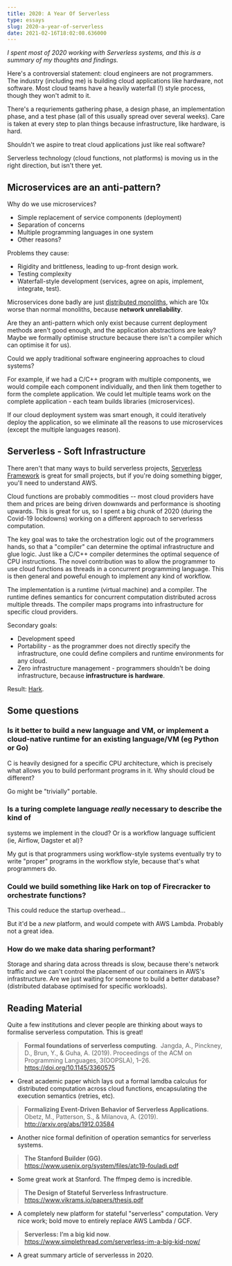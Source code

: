 ```yaml
---
title: 2020: A Year Of Serverless
type: essays
slug: 2020-a-year-of-serverless
date: 2021-02-16T18:02:08.636000
---
```




_I spent most of 2020 working with Serverless systems, and this is a summary of my thoughts and findings._



Here's a controversial statement: cloud engineers are not programmers. The industry (including me) is building cloud applications like hardware, not software. Most cloud teams have a heavily waterfall (!) style process, though they won't admit to it.

There's a requriements gathering phase, a design phase, an implementation phase, and a test phase (all of this usually spread over several weeks). Care is taken at every step to plan things because infrastructure, like hardware, is hard.

Shouldn't we aspire to treat cloud applications just like real software?

Serverless technology (cloud functions, not platforms) is moving us in the right direction, but isn't there yet.



## Microservices are an anti-pattern?

Why do we use microservices?

* Simple replacement of service components (deployment)
* Separation of concerns
* Multiple programming languages in one system
* Other reasons?

Problems they cause:

* Rigidity and brittleness, leading to up-front design work.
* Testing complexity
* Waterfall-style development (services, agree on apis, implement, integrate, test).

Microservices done badly are just [distributed monoliths](https://changelog.com/posts/monoliths-are-the-future), which are 10x worse than normal monoliths, because **network unreliability**.

Are they an anti-pattern which only exist because current deployment methods aren't good enough, and the application abstractions are leaky? Maybe we formally optimise structure because there isn't a compiler which can optimise it for us).

Could we apply traditional software engineering approaches to cloud systems?

For example, if we had a C/C++ program with multiple components, we would
compile each component individually, and then link them together to form the complete application. We could let multiple teams work on the complete application - each team builds libraries (microservices).

If our cloud deployment system was smart enough, it could iteratively deploy the application, so we eliminate all the reasons to use microservices (except the multiple languages reason).



## Serverless - Soft Infrastructure

There aren't that many ways to build serverless projects, [Serverless
Framework](https://serverless.com) is great for small projects, but if you're doing something bigger, you'll need to understand AWS.

Cloud functions are probably commodities -- most cloud providers have them and prices are being driven downwards and performance is shooting upwards. This is great for us, so I spent a big chunk of 2020 (during the Covid-19 lockdowns) working on a different approach to serverlesss computation.

The key goal was to take the orchestration logic out of the programmers hands, so that a "compiler" can determine the optimal infrastructure and glue logic. Just like a C/C++ compiler determines the optimal sequence of CPU instructions. The novel contribution was to allow the programmer to use cloud functions as threads in a concurrent programming language. This is then general and poweful enough to implement any kind of workflow.

The implementation is a runtime (virtual machine) and a compiler. The runtime defines semantics for concurrent computation distributed across multiple threads. The compiler maps programs into infrastructure for specific cloud providers.

Secondary goals:

* Development speed
* Portability - as the programmer does not directly specify the infrastructure, one could define compilers and runtime environments for any cloud.
* Zero infrastructure management - programmers shouldn't be doing infrastructure, because **infrastructure is hardware**.

Result: [Hark](https://condense9.com).



## Some questions

### Is it better to build a new language and VM, or implement a cloud-native runtime for an existing language/VM (eg Python or Go)

C is heavily designed for a specific CPU architecture, which is precisely what allows you to build performant programs in it. Why should cloud be different?

Go might be "trivially" portable.

### Is a turing complete language _really_ necessary to describe the kind of
systems we implement in the cloud? Or is a workflow language sufficient (ie, Airflow, Dagster et al)?

My gut is that programmers using workflow-style systems eventually try to write "proper" programs in the workflow style, because that's what programmers do.

### Could we build something like Hark on top of Firecracker to orchestrate functions?

This could reduce the startup overhead...

But it'd be a _new_ platform, and would compete with AWS Lambda. Probably not a great idea.

### How do we make data sharing performant?

Storage and sharing data across threads is slow, because there's network traffic and we can't control the placement of our containers in AWS's infrastructure. Are we just waiting for someone to build a better database? (distributed database optimised for specific workloads).



## Reading Material

Quite a few institutions and clever people are thinking about ways to formalise serverless computation. This is great!

> **Formal foundations of serverless computing**.  Jangda, A., Pinckney, D.,
Brun, Y., & Guha, A. (2019). Proceedings of the ACM on Programming Languages, 3(OOPSLA), 1–26. https://doi.org/10.1145/3360575

* Great academic paper which lays out a formal lamdba calculus for distributed computation across cloud functions, encapsulating the execution semantics (retries, etc).

> **Formalizing Event-Driven Behavior of Serverless Applications**.  Obetz, M., Patterson, S., & Milanova, A. (2019). http://arxiv.org/abs/1912.03584

* Another nice formal definition of operation semantics for serverless systems.

> **The Stanford Builder (GG)**.
https://www.usenix.org/system/files/atc19-fouladi.pdf

* Some great work at Stanford. The ffmpeg demo is incredible.

> **The Design of Stateful Serverless Infrastructure**.
https://www.vikrams.io/papers/thesis.pdf

* A completely new platform for stateful "serverless" computation. Very nice
work; bold move to entirely replace AWS Lambda / GCF.

> **Serverless: I’m a big kid now**.
https://www.simplethread.com/serverless-im-a-big-kid-now/

* A great summary article of serverlesss in 2020.
